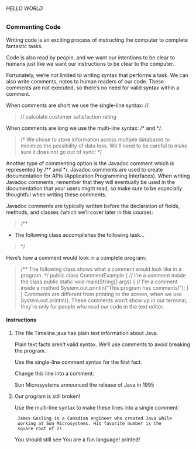 ###### HELLO WORLD

### Commenting Code

Writing code is an exciting process of instructing the computer to complete fantastic tasks.

Code is also read by people, and we want our intentions to be clear to humans just like we want our instructions to be clear to the computer.

Fortunately, we’re not limited to writing syntax that performs a task. We can also write comments, notes to human readers of our code. These comments are not executed, so there’s no need for valid syntax within a comment.

When comments are short we use the single-line syntax: //.

> // calculate customer satisfaction rating

When comments are long we use the multi-line syntax: /* and */.

> /*
We chose to store information across multiple databases to
minimize the possibility of data loss. We'll need to be careful
to make sure it does not go out of sync!
> */

Another type of commenting option is the Javadoc comment which is represented by /** and */. Javadoc comments are used to create documentation for APIs (Application Programming Interfaces). When writing Javadoc comments, remember that they will eventually be used in the documentation that your users might read, so make sure to be especially thoughtful when writing these comments.

Javadoc comments are typically written before the declaration of fields, methods, and classes (which we’ll cover later in this course):

> /**
* The following class accomplishes the following task...
> */

Here’s how a comment would look in a complete program:

> /**
The following class shows what a comment would look like in a program.
*/
public class CommentExample {
  // I'm a comment inside the class
  public static void main(String[] args) {
    // I'm a comment inside a method
    System.out.println("This program has comments!");
    }
> }
Comments are different from printing to the screen, when we use System.out.println(). These comments won’t show up in our terminal, they’re only for people who read our code in the text editor.

#### Instructions

1. The file Timeline.java has plain text information about Java.

    Plain text facts aren’t valid syntax. We’ll use comments to avoid breaking the program.

    Use the single-line comment syntax for the first fact.

    Change this line into a comment:

    Sun Microsystems announced the release of Java in 1995

2. Our program is still broken!

    Use the multi-line syntax to make these lines into a single comment:

        James Gosling is a Canadian engineer who created Java while
        working at Sun Microsystems. His favorite number is the
        square root of 2!

    You should still see You are a fun language! printed!